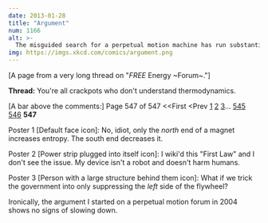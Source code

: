 ```yaml
---
date: 2013-01-28
title: "Argument"
num: 1166
alt: >-
  The misguided search for a perpetual motion machine has run substantially longer than any attempted perpetual motion machine.
img: https://imgs.xkcd.com/comics/argument.png
---
```

[A page from a very long thread on "*FREE* Energy ~Forum~."]

**Thread:** You're all crackpots who don't understand thermodynamics.

[A bar above the comments:] Page 547 of 547 <<First <Prev <u>1</u> <u>2</u> <u>3</u>... <u>545</u> <u>546</u> **547**

Poster 1 [Default face icon]: No, idiot, only the *north* end of a magnet increases entropy. The south end decreases it.

Poster 2 [Power strip plugged into itself icon]: I wiki'd this "First Law" and I don't see the issue. My device isn't a robot and doesn't harm humans.

Poster 3 [Person with a large structure behind them icon]: What if we trick the government into only suppressing the *left* side of the flywheel?

Ironically, the argument I started on a perpetual motion forum in 2004 shows no signs of slowing down.